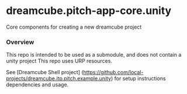 # dreamcube.pitch-app-core.unity
Core components for creating a new dreamcube project

### Overview
This repo is intended to be used as a submodule, and does not contain a unity project
This repo uses URP resources.

See [Dreamcube Shell project] (https://github.com/local-projects/dreamcube.itp.pitch.example.unity) for setup instructions
dependencies and usage.

